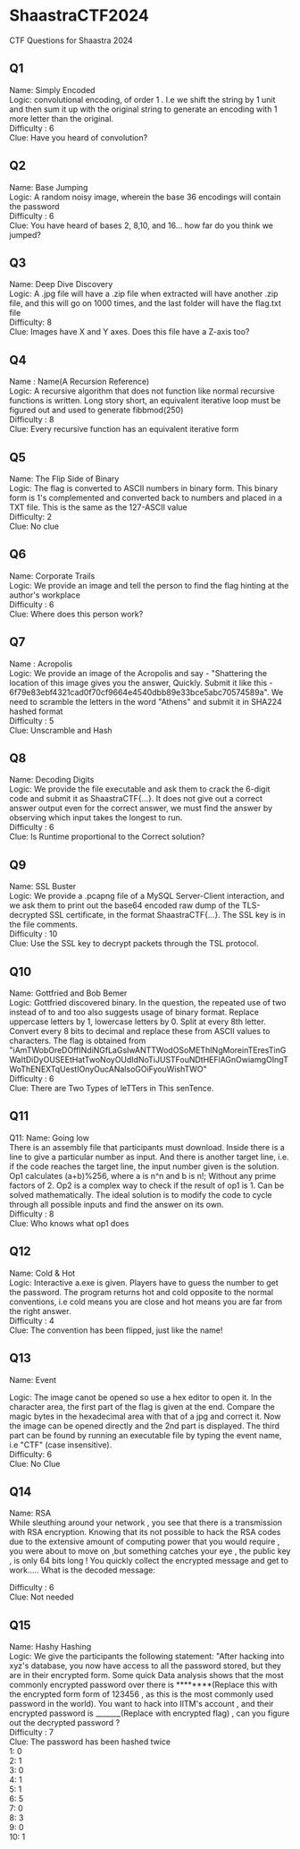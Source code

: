# ShaastraCTF2024
CTF Questions for Shaastra 2024

## Q1
Name: Simply Encoded  <br />
Logic: convolutional encoding, of order 1 . I.e we shift the string by 1 unit and then sum it up with the original string to generate an encoding with 1 more letter than the original. <br />
Difficulty : 6 <br />
Clue: Have you heard of convolution? <br />


## Q2
Name: Base Jumping <br />
Logic: A random noisy image, wherein the base 36 encodings will contain the password <br />
Difficulty : 6 <br />
Clue: You have heard of bases 2, 8,10, and 16... how far do you think we jumped? <br />


## Q3
Name: Deep Dive Discovery <br />
Logic: A .jpg file will have a .zip file when extracted will have another .zip file, and this will go on 1000 times, and the last folder will have the flag.txt file <br />
Difficulty: 8 <br />
Clue: Images have X and Y axes. Does this file have a Z-axis too? <br />


## Q4
Name : Name(A Recursion Reference) <br />
Logic: A recursive algorithm that does not function like normal recursive functions is written. Long story short, an equivalent iterative loop must be figured out and used to generate fibbmod(250) <br />
Difficulty : 8 <br />
Clue: Every recursive function has an equivalent iterative form <br />


## Q5
Name: The Flip Side of Binary <br />
Logic: The flag is converted to ASCII numbers in binary form. This binary form is 1's complemented and converted back to numbers and placed in a TXT file. This is the same as the 127-ASCII value <br />
Difficulty: 2  <br />
Clue: No clue <br />


## Q6
Name: Corporate Trails <br />
Logic: We provide an image and tell the person to find the flag hinting at the author's workplace <br />
Difficulty : 6 <br />
Clue: Where does this person work? <br />


## Q7
Name : Acropolis <br />
Logic: We provide an image of the Acropolis and say - "Shattering the location of this image gives you the answer, Quickly. Submit it like this - 6f79e83ebf4321cad0f70cf9664e4540dbb89e33bce5abc70574589a". We need to scramble the letters in the word "Athens" and submit it in SHA224 hashed format<br />
Difficulty : 5 <br />
Clue: Unscramble and Hash <br />


## Q8
Name: Decoding Digits <br />
Logic: We provide the file executable and ask them to crack the 6-digit code and submit it as ShaastraCTF{...}. It does not give out a correct answer output even for the correct answer, we must find the answer by observing which input takes the longest to run. <br />
Difficulty : 6 <br />
Clue: Is Runtime proportional to the Correct solution? <br />


## Q9
Name: SSL Buster <br />
Logic: We provide a .pcapng file of a MySQL Server-Client interaction, and we ask them to print out the base64 encoded raw dump of the TLS-decrypted SSL certificate, in the format ShaastraCTF{...}. The SSL key is in the file comments. <br />
Difficulty : 10 <br />
Clue: Use the SSL key to decrypt packets through the TSL protocol. <br />


## Q10
Name: Gottfried and Bob Bemer <br />
Logic: Gottfried discovered binary. In the question, the repeated use of two instead of to and too also suggests usage of binary format. Replace uppercase letters by 1, lowercase letters by 0. Split at every 8th letter. Convert every 8 bits to decimal and replace these from ASCII values to characters. The flag is obtained from "iAmTWobOreDOffINdiNGfLaGsIwANTTWodOSoMEThINgMoreinTEresTinGWaItDiDyOUSEEtHatTwoNoyOUdIdNoTiJUSTFouNDtHEFlAGnOwiamgOIngTWoThENEXTqUestIOnyOucANalsoGOiFyouWishTWO"
 <br />
Difficulty : 6 <br />
Clue: There are Two Types of leTTers in This senTence. <br />

## Q11
Q11: 
Name: Going low <br />
There is an assembly file that participants must download. Inside there is a line to give a particular number as input. And there is another target line, i.e. if the code reaches the target line, the input number given is the solution. Op1 calculates (a+b)%256, where a is n^n and b is n!; Without any prime factors of 2. Op2 is a complex way to check if the result of op1 is 1. Can be solved mathematically.
The ideal solution is to modify the code to cycle through all possible inputs and find the answer on its own. <br />
Difficulty : 8 <br />
Clue: Who knows what op1 does<br />

## Q12
Name: Cold & Hot<br />
Logic: Interactive a.exe is given. Players have to guess the number to get the password. The program returns hot and cold opposite to the normal conventions, i.e cold means you are close and hot means you are far from the right answer.<br />
Difficulty : 4 <br />
Clue: The convention has been flipped, just like the name! <br />

## Q13
Name: Event<br />

Logic: The image canot be opened so use a hex editor to open it. In the character area, the first part of the flag is given at the end. Compare the magic bytes in the hexadecimal area with that of a jpg and correct it. Now the image can be opened directly and the 2nd part is displayed. The third part can be found by running an executable file by typing the event name, i.e "CTF" (case insensitive).
<br />
Difficulty: 6<br />
Clue: No Clue<br />

## Q14
Name: RSA<br />
While sleuthing around your network , you see that there is a transmission with RSA encryption. Knowing that its not possible to hack the RSA codes due to the extensive amount of computing power that you would require , you were about to move on ,but something catches your eye , the public key , is only 64 bits long ! You quickly collect the encrypted message and get to work..... What is the decoded message:<br />

Difficulty : 6<br />
Clue: Not needed<br />

## Q15
Name: Hashy Hashing <br />
Logic: We give the participants the following statement: "After hacking into xyz's database, you now have access to all the password stored, but they are in their encrypted form. Some quick Data analysis shows that the most commonly encrypted password over there is ********(Replace this with the encrypted form form of 123456 , as this is the most commonly used password in the world). You want to hack into IITM's account , and their encrypted password is _______(Replace with encrypted flag) , can you figure out the decrypted password ?  <br />
Difficulty : 7<br />
Clue: The password has been hashed twice<br />
1: 0 <br />
2: 1 <br />
3: 0 <br />
4: 1 <br />
5: 1 <br />
6: 5 <br />
7: 0 <br />
8: 3 <br />
9: 0 <br />
10: 1 <br />
